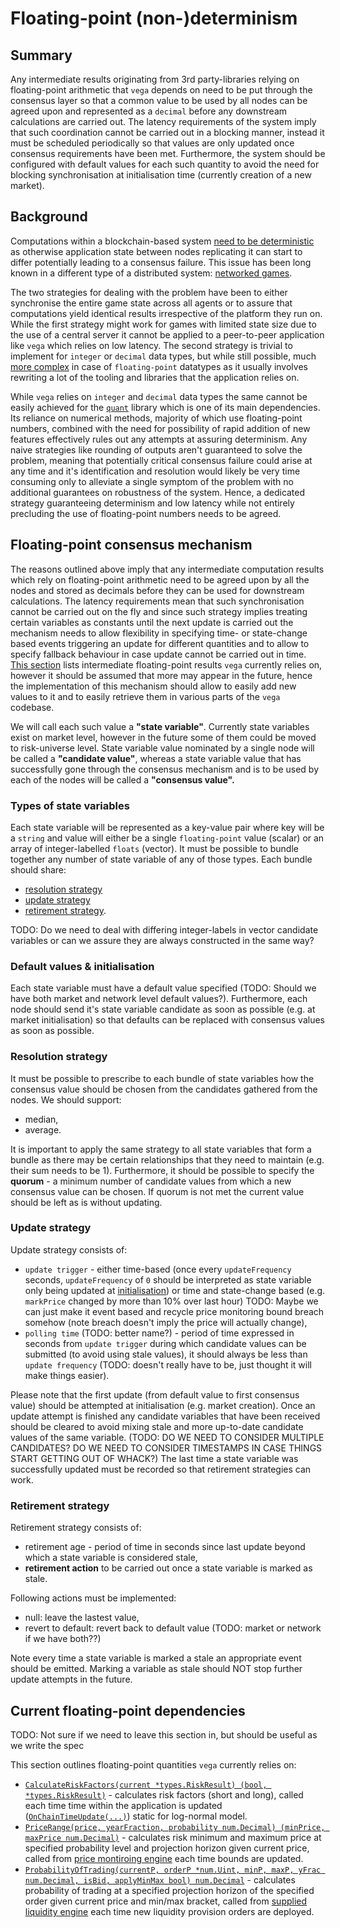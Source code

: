 # Floating-point (non-)determinism

## Summary

Any intermediate results originating from 3rd party-libraries relying on floating-point arithmetic that `vega` depends on need to be put through the consensus layer so that a common value to be used by all nodes can be agreed upon and represented as a `decimal` before any downstream calculations are carried out. The latency requirements of the system imply that such coordination cannot be carried out in a blocking manner, instead it must be scheduled periodically so that values are only updated once consensus requirements have been met. Furthermore, the system should be configured with default values for each such quantity to avoid the need for blocking synchronisation at initialisation time (currently creation of a new market).

## Background

Computations within a blockchain-based system [need to be deterministic](https://docs.tendermint.com/master/introduction/what-is-tendermint.html#a-note-on-determinism) as otherwise application state between nodes replicating it can start to differ potentially leading to a consensus failure. This issue has been long known in a different type of a distributed system: [networked games](https://gafferongames.com/post/floating_point_determinism/).

The two strategies for dealing with the problem have been to either synchronise the entire game state across all agents or to assure that computations yield identical results irrespective of the platform they run on. While the first strategy might work for games with limited state size due to the use of a central server it cannot be applied to a peer-to-peer application like `vega` which relies on low latency. The second strategy is trivial to implement for `integer` or `decimal` data types, but while still possible, much [more complex](https://docs.oracle.com/cd/E19957-01/806-3568/ncg_goldberg.html) in case of `floating-point` datatypes as it usually involves rewriting a lot of the tooling and libraries that the application relies on.

While `vega` relies on `integer` and `decimal` data types the same cannot be easily achieved for the [`quant`](https://github.com/vegaprotocol/quant) library which is one of its main dependencies. Its reliance on numerical methods, majority of which use floating-point numbers, combined with the need for possibility of rapid addition of new features effectively rules out any attempts at assuring determinism. Any naive strategies like rounding of outputs aren't guaranteed to solve the problem, meaning that potentially critical consensus failure could arise at any time and it's identification and resolution would likely be very time consuming only to alleviate a single symptom of the problem with no additional guarantees on robustness of the system. Hence, a dedicated strategy guaranteeing determinism and low latency while not entirely precluding the use of floating-point numbers needs to be agreed.

## Floating-point consensus mechanism

The reasons outlined above imply that any intermediate computation results which rely on floating-point arithmetic need to be agreed upon by all the nodes and stored as decimals before they can be used for downstream calculations. The latency requirements mean that such synchronisation cannot be carried out on the fly and since such strategy implies treating certain variables as constants until the next update is carried out the mechanism needs to allow flexibility in specifying time- or state-change based events triggering an update for different quantities and to allow to specify fallback behaviour in case update cannot be carried out in time.
[This section](#current-floating-point-dependencies) lists intermediate floating-point results `vega` currently relies on, however it should be assumed that more may appear in the future, hence the implementation of this mechanism should allow to easily add new values to it and to easily retrieve them in various parts of the `vega` codebase.

We will call each such value a **"state variable"**. Currently state variables exist on market level, however in the future some of them could be moved to risk-universe level. State variable value nominated by a single node will be called a **"candidate value"**, whereas a state variable value that has successfully gone through the consensus mechanism and is to be used by each of the nodes will be called a **"consensus value".**

### Types of state variables

Each state variable will be represented as a key-value pair where key will be a `string` and value will either be a single `floating-point` value (scalar) or an array of integer-labelled `floats` (vector). It must be possible to bundle together any number of state variable of any of those types. Each bundle should share:

- [resolution strategy](#resolution-strategy)
- [update strategy](#update-strategy)
- [retirement strategy](#retirement-strategy).

TODO: Do we need to deal with differing integer-labels in vector candidate variables or can we assure they are always constructed in the same way?

### Default values & initialisation

Each state variable must have a default value specified (TODO: Should we have both market and network level default values?). Furthermore, each node should send it's state variable candidate as soon as possible (e.g. at market initialisation) so that defaults can be replaced with consensus values as soon as possible.

### Resolution strategy

It must be possible to prescribe to each bundle of state variables how the consensus value should be chosen from the candidates gathered from the nodes. We should support:

- median,
- average.

It is important to apply the same strategy to all state variables that form a bundle as there may be certain relationships that they need to maintain (e.g. their sum needs to be 1). Furthermore, it should be possible to specify the **quorum** - a minimum number of candidate values from which a new consensus value can be chosen. If quorum is not met the current value should be left as is without updating.

### Update strategy

Update strategy consists of:

- `update trigger` -  either time-based (once every `updateFrequency` seconds, `updateFrequency` of `0` should be interpreted as state variable only being updated at [initialisation](#default-values-initialisation)) or time and state-change based (e.g. `markPrice` changed by more than 10% over last hour) TODO: Maybe we can just make it event based and recycle price monitoring bound breach somehow (note breach doesn't imply the price will actually change),
- `polling time` (TODO: better name?) - period of time expressed in seconds from `update trigger` during which candidate values can be submitted (to avoid using stale values), it should always be less than `update frequency` (TODO: doesn't really have to be, just thought it will make things easier).

Please note that the first update (from default value to first consensus value) should be attempted at initialisation (e.g. market creation). Once an update attempt is finished any candidate variables that have been received should be cleared to avoid mixing stale and more up-to-date candidate values of the same variable. (TODO: DO WE NEED TO CONSIDER MULTIPLE CANDIDATES? DO WE NEED TO CONSIDER TIMESTAMPS IN CASE THINGS START GETTING OUT OF WHACK?) The last time a state variable was successfully updated must be recorded so that retirement strategies can work.

### Retirement strategy

Retirement strategy consists of:

- retirement age - period of time in seconds since last update beyond which a state variable is considered stale,
- **retirement action** to be carried out once a state variable is marked as stale.

Following actions must be implemented:

- null: leave the lastest value,
- revert to default: revert back to default value (TODO: market or network if we have both??)

Note every time a state variable is marked a stale an appropriate event should be emitted. Marking a variable as stale should NOT stop further update attempts in the future.

## Current floating-point dependencies

TODO: Not sure if we need to leave this section in, but should be useful as we write the spec

This section outlines floating-point quantities `vega` currently relies on:

- [`CalculateRiskFactors(current *types.RiskResult) (bool, *types.RiskResult)`](https://github.com/vegaprotocol/vega/blob/4be994751b0012b0904e37ad2b0d1540d24abb5e/risk/model.go#L24) - calculates risk factors (short and long), called each time time within the application is updated ([`OnChainTimeUpdate(...)`](https://github.com/vegaprotocol/vega/blob/4be994751b0012b0904e37ad2b0d1540d24abb5e/execution/market.go#L624)) static for log-normal model.
- [`PriceRange(price, yearFraction, probability num.Decimal) (minPrice, maxPrice num.Decimal)`](https://github.com/vegaprotocol/vega/blob/4be994751b0012b0904e37ad2b0d1540d24abb5e/risk/model.go#L25) - calculates risk minimum and maximum price at specified probability level and projection horizon given current price, called from [price montiroing engine](https://github.com/vegaprotocol/vega/blob/4be994751b0012b0904e37ad2b0d1540d24abb5e/monitor/price/pricemonitoring.go#L80) each time bounds are updated.
- [`ProbabilityOfTrading(currentP, orderP *num.Uint, minP, maxP, yFrac num.Decimal, isBid, applyMinMax bool) num.Decimal`](https://github.com/vegaprotocol/vega/blob/4be994751b0012b0904e37ad2b0d1540d24abb5e/risk/model.go#L26) - calculates probability of trading at a specified projection horizon of the specified order given current price and min/max bracket, called from [supplied liquidity engine](https://github.com/vegaprotocol/vega/blob/4be994751b0012b0904e37ad2b0d1540d24abb5e/liquidity/engine.go#L34) each time new liquidity provision orders are deployed.
